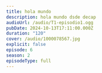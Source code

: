 ```yaml
---
title: hola mundo
description: hola mundo dsde decap
audioUrl: /audio/T1-episodio1.ogg
pubDate: 2024-10-13T17:11:00.000Z
duration: "120"
cover: /audio/1000078567.jpg
explicit: false
episode: 6
season: 2
episodeType: full
---
```

